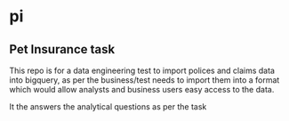 # pi
## Pet Insurance task

This repo is for a data engineering test to import polices and claims data into bigquery, as per the business/test needs to import them into a format which would allow analysts and business users easy access to the data.

It the answers the analytical questions as per the task
